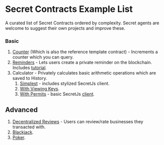 # Secret Contracts Example List
A curated list of Secret Contracts ordered by complexity. Secret agents are welcome to suggest their own projects and improve these.

### Basic
1. [Counter](https://github.com/scrtlabs/secret-template/blob/master/src/msg.rs) (Which is also the reference template contract) - Increments a counter which you can query.
2. [Reminders](https://github.com/darwinzer0/secret-contract-tutorials/tree/main/tutorial1/code) - Lets users create a private reminder on the blockchain. Includes [tutorial](https://learn.figment.io/tutorials/creating-a-secret-contract-from-scratch).
3. Calculator - Privately calculates basic arithmetic operations which are saved to History.
   1. [Simplest](https://github.com/liorbond/secretnetwork_sec4/tree/master/calc/src) - includes stylized SecretJs client.
   2. [With Viewing Keys](https://github.com/eladr7/simplecalculator).
   3. [With Permits](https://github.com/eshelB/secret-contract-calculator-with-permits) - basic SecretJs [client](https://github.com/eshelB/secret-calculator-frontend).

## Advanced
1. [Decentralized Reviews](https://github.com/scrtlabs/secret-template/blob/master/src/msg.rs) - Users can review/rate businesses they transacted with.
2. [Blackjack](https://github.com/scrtlabs/SecretJack).
3. [Poker](https://github.com/scrtlabs/SecretHoldEm).
